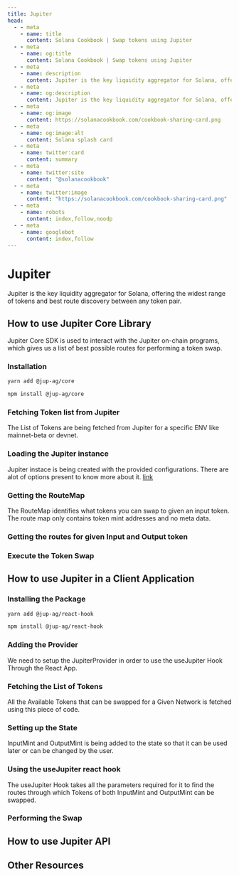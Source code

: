```yaml
---
title: Jupiter
head:
  - - meta
    - name: title
      content: Solana Cookbook | Swap tokens using Jupiter
  - - meta
    - name: og:title
      content: Solana Cookbook | Swap tokens using Jupiter
  - - meta
    - name: description
      content: Jupiter is the key liquidity aggregator for Solana, offering the widest range of tokens and best route discovery between any token pair.
  - - meta
    - name: og:description
      content: Jupiter is the key liquidity aggregator for Solana, offering the widest range of tokens and best route discovery between any token pair.
  - - meta
    - name: og:image
      content: https://solanacookbook.com/cookbook-sharing-card.png
  - - meta
    - name: og:image:alt
      content: Solana splash card
  - - meta
    - name: twitter:card
      content: summary
  - - meta
    - name: twitter:site
      content: "@solanacookbook"
  - - meta
    - name: twitter:image
      content: "https://solanacookbook.com/cookbook-sharing-card.png"
  - - meta
    - name: robots
      content: index,follow,noodp
  - - meta
    - name: googlebot
      content: index,follow
---
```


# Jupiter

Jupiter is the key liquidity aggregator for Solana, offering the widest range of tokens and best route discovery between any token pair.

## How to use Jupiter Core Library

Jupiter Core SDK is used to interact with the Jupiter on-chain programs, which gives us a list of best possible routes for performing a token swap.

### Installation

<CodeGroup>
  <CodeGroupItem title="YARN" active>

```bash
yarn add @jup-ag/core
```

  </CodeGroupItem>

  <CodeGroupItem title="NPM">

```bash
npm install @jup-ag/core
```

  </CodeGroupItem>
</CodeGroup>

### Fetching Token list from Jupiter

The List of Tokens are being fetched from Jupiter for a specific ENV like mainnet-beta or devnet.

<SolanaCodeGroup>
  <SolanaCodeGroupItem title="TS" active>

  <template v-slot:default>

@[code](@/code/jupiter/token-list/main.en.ts)

  </template>

  <template v-slot:preview>

@[code](@/code/jupiter/token-list/main.preview.en.ts)

  </template>

  </SolanaCodeGroupItem>

</SolanaCodeGroup>

### Loading the Jupiter instance

Jupiter instace is being created with the provided configurations. There are alot of options present to know more about it. [link](https://docs.jup.ag/jupiter-core/full-guide)

<SolanaCodeGroup>
  <SolanaCodeGroupItem title="TS" active>

  <template v-slot:default>

@[code](@/code/jupiter/loading-instance/main.en.ts)

  </template>

  <template v-slot:preview>

@[code](@/code/jupiter/loading-instance/main.preview.en.ts)

  </template>

  </SolanaCodeGroupItem>

</SolanaCodeGroup>

### Getting the RouteMap

The RouteMap identifies what tokens you can swap to given an input token. The route map only contains token mint addresses and no meta data.

<SolanaCodeGroup>
  <SolanaCodeGroupItem title="TS" active>

  <template v-slot:default>

@[code](@/code/jupiter/route-map/main.en.ts)

  </template>

  <template v-slot:preview>

@[code](@/code/jupiter/route-map/main.preview.en.ts)

  </template>

  </SolanaCodeGroupItem>

</SolanaCodeGroup>

### Getting the routes for given Input and Output token

<SolanaCodeGroup>
  <SolanaCodeGroupItem title="TS" active>

  <template v-slot:default>

@[code](@/code/jupiter/routes/main.en.ts)

  </template>

  <template v-slot:preview>

@[code](@/code/jupiter/routes/main.preview.en.ts)

  </template>

  </SolanaCodeGroupItem>

</SolanaCodeGroup>

### Execute the Token Swap

<SolanaCodeGroup>
  <SolanaCodeGroupItem title="TS" active>

  <template v-slot:default>

@[code](@/code/jupiter/routes/main.en.ts)

  </template>

  <template v-slot:preview>

@[code](@/code/jupiter/routes/main.preview.en.ts)

  </template>

  </SolanaCodeGroupItem>

</SolanaCodeGroup>

## How to use Jupiter in a Client Application

### Installing the Package

<CodeGroup>
  <CodeGroupItem title="YARN" active>

```bash
yarn add @jup-ag/react-hook
```

  </CodeGroupItem>

  <CodeGroupItem title="NPM">

```bash
npm install @jup-ag/react-hook
```

  </CodeGroupItem>
</CodeGroup>

### Adding the Provider

We need to setup the JupiterProvider in order to use the useJupiter Hook Through the React App.

<SolanaCodeGroup>
  <SolanaCodeGroupItem title="TS" active>

  <template v-slot:default>

@[code](@/code/jupiter/providerSetup/main.en.ts)

  </template>

  <template v-slot:preview>

@[code](@/code/jupiter/providerSetup/main.preview.en.ts)

  </template>

  </SolanaCodeGroupItem>

</SolanaCodeGroup>

### Fetching the List of Tokens

All the Available Tokens that can be swapped for a Given Network is fetched using this piece of code.

<SolanaCodeGroup>
  <SolanaCodeGroupItem title="TS" active>

  <template v-slot:default>

@[code](@/code/jupiter/react-token-list/main.en.ts)

  </template>

  <template v-slot:preview>

@[code](@/code/jupiter/react-token-list/main.preview.en.ts)

  </template>

  </SolanaCodeGroupItem>

</SolanaCodeGroup>

### Setting up the State

InputMint and OutputMint is being added to the state so that it can be used later or can be changed by the user.

<SolanaCodeGroup>
  <SolanaCodeGroupItem title="TS" active>

  <template v-slot:default>

@[code](@/code/jupiter/inputSetup/main.en.ts)

  </template>

  <template v-slot:preview>

@[code](@/code/jupiter/inputSetup/main.preview.en.ts)

  </template>

  </SolanaCodeGroupItem>

</SolanaCodeGroup>

### Using the useJupiter react hook

The useJupiter Hook takes all the parameters required for it to find the routes through which Tokens of both InputMint and OutputMint can be swapped.

<SolanaCodeGroup>
  <SolanaCodeGroupItem title="TS" active>

  <template v-slot:default>

@[code](@/code/jupiter/useJupiter/main.en.ts)

  </template>

  <template v-slot:preview>

@[code](@/code/jupiter/useJupiter/main.preview.en.ts)

  </template>

  </SolanaCodeGroupItem>

</SolanaCodeGroup>

### Performing the Swap

<SolanaCodeGroup>
  <SolanaCodeGroupItem title="TS" active>

  <template v-slot:default>

@[code](@/code/jupiter/useJupiter/main.en.ts)

  </template>

  <template v-slot:preview>

@[code](@/code/jupiter/useJupiter/main.preview.en.ts)

  </template>

  </SolanaCodeGroupItem>

</SolanaCodeGroup>

## How to use Jupiter API

## Other Resources

<!-- - [Client Libraries](https://docs.pyth.network/consumers/client-libraries)
- [JS Example Code](https://github.dev/solana-labs/solana/tree/master/web3.js/examples)
- [Rust Example Code](https://github.com/project-serum/anchor/tree/master/tests/pyth)
- [Anchor Example Code](https://github.com/0xPratik/pyth-anchor-example) -->

